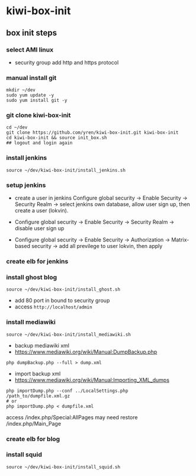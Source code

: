 # kiwi-box-init


## box init steps

### select AMI linux
* security group add http and https protocol

### manual install git
```
mkdir ~/dev
sudo yum update -y
sudo yum install git -y
```

### git clone kiwi-box-init
```
cd ~/dev
git clone https://github.com/yren/kiwi-box-init.git kiwi-box-init
cd kiwi-box-init && source init_box.sh
## logout and login again
```

### install jenkins
```
source ~/dev/kiwi-box-init/install_jenkins.sh
```
### setup jenkins
* create a user in jenkins
Configure global security -> Enable Security -> Security Realm -> select jenkins own database, allow user sign up, then create a user (lokvin).

* Configure global security -> Enable Security -> Security Realm -> disable user sign up

* Configure global security -> Enable Security -> Authorization -> Matrix-based security -> add all previlege to user lokvin, then apply

### create elb for jenkins

### install ghost blog
```
source ~/dev/kiwi-box-init/install_ghost.sh
```
* add 80 port in bound to security group
* access `http://localhost/admin`
 

### install mediawiki
```
source ~/dev/kiwi-box-init/install_mediawiki.sh
```
* backup mediawiki xml
* https://www.mediawiki.org/wiki/Manual:DumpBackup.php
```
php dumpBackup.php --full > dump.xml
```

* import backup xml
* https://www.mediawiki.org/wiki/Manual:Importing_XML_dumps

```
php importDump.php --conf ../LocalSettings.php /path_to/dumpfile.xml.gz
# or
php importDump.php < dumpfile.xml
```
access /index.php/Special:AllPages
may need restore /index.php/Main_Page 

### create elb for blog

### install squid
```
source ~/dev/kiwi-box-init/install_squid.sh
```